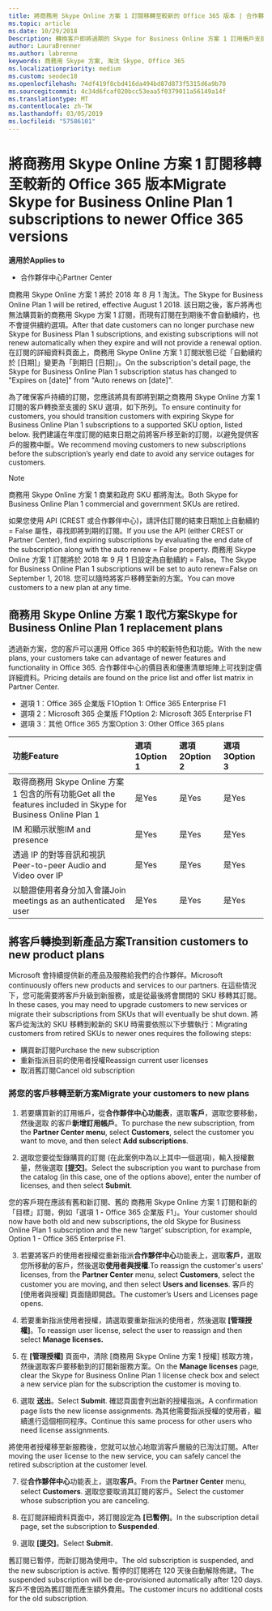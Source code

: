 ```yaml
---
title: 將商務用 Skype Online 方案 1 訂閱移轉至較新的 Office 365 版本 | 合作夥伴中心
ms.topic: article
ms.date: 10/29/2018
Description: 轉換客戶即將過期的 Skype for Business Online 方案 1 訂用帳戶支援的 SKU 選項。 我們建議您將客戶移至新的訂用帳戶，訂用帳戶的每年的結束日期之前。
author: LauraBrenner
ms.author: labrenne
keywords: 商務用 Skype 方案, 淘汰 Skype, Office 365
ms.localizationpriority: medium
ms.custom: seodec18
ms.openlocfilehash: 74df419f8cbd416da494bd87d873f5315d6a9b70
ms.sourcegitcommit: 4c34d6fcaf020bcc53eaa5f0379011a56149a14f
ms.translationtype: MT
ms.contentlocale: zh-TW
ms.lasthandoff: 03/05/2019
ms.locfileid: "57586101"
---
```

# <a name="migrate-skype-for-business-online-plan-1-subscriptions-to-newer-office-365-versions"></a><span data-ttu-id="6ee4d-105">將商務用 Skype Online 方案 1 訂閱移轉至較新的 Office 365 版本</span><span class="sxs-lookup"><span data-stu-id="6ee4d-105">Migrate Skype for Business Online Plan 1 subscriptions to newer Office 365 versions</span></span>

<span data-ttu-id="6ee4d-106">**適用於**</span><span class="sxs-lookup"><span data-stu-id="6ee4d-106">**Applies to**</span></span>

- <span data-ttu-id="6ee4d-107">合作夥伴中心</span><span class="sxs-lookup"><span data-stu-id="6ee4d-107">Partner Center</span></span>

<span data-ttu-id="6ee4d-108">商務用 Skype Online 方案 1 將於 2018 年 8 月 1 淘汰。</span><span class="sxs-lookup"><span data-stu-id="6ee4d-108">The Skype for Business Online Plan 1 will be retired, effective August 1 2018.</span></span> <span data-ttu-id="6ee4d-109">該日期之後，客戶將再也無法購買新的商務用 Skype 方案 1 訂閱，而現有訂閱在到期後不會自動續約，也不會提供續約選項。</span><span class="sxs-lookup"><span data-stu-id="6ee4d-109">After that date customers can no longer purchase new Skype for Business Plan 1 subscriptions, and existing subscriptions will not renew automatically when they expire and will not provide a renewal option.</span></span> <span data-ttu-id="6ee4d-110">在訂閱的詳細資料頁面上，商務用 Skype Online 方案 1 訂閱狀態已從「自動續約於 [日期]」變更為「到期日 [日期]」。</span><span class="sxs-lookup"><span data-stu-id="6ee4d-110">On the subscription's detail page, the Skype for Business Online Plan 1 subscription status has changed to "Expires on [date]" from "Auto renews on [date]".</span></span>  

<span data-ttu-id="6ee4d-111">為了確保客戶持續的訂閱，您應該將具有即將到期之商務用 Skype Online 方案 1 訂閱的客戶轉換至支援的 SKU 選項，如下所列。</span><span class="sxs-lookup"><span data-stu-id="6ee4d-111">To ensure continuity for customers, you should transition customers with expiring Skype for Business Online Plan 1 subscriptions to a supported SKU option, listed below.</span></span> <span data-ttu-id="6ee4d-112">我們建議在年度訂閱的結束日期之前將客戶移至新的訂閱，以避免提供客戶的服務中斷。</span><span class="sxs-lookup"><span data-stu-id="6ee4d-112">We recommend moving customers to new subscriptions before the subscription’s yearly end date to avoid any service outages for customers.</span></span> 

>[!NOTE]
><span data-ttu-id="6ee4d-113">商務用 Skype Online 方案 1 商業和政府 SKU 都將淘汰。</span><span class="sxs-lookup"><span data-stu-id="6ee4d-113">Both Skype for Business Online Plan 1 commercial and government SKUs are retired.</span></span>

<span data-ttu-id="6ee4d-114">如果您使用 API (CREST 或合作夥伴中心)，請評估訂閱的結束日期加上自動續約 = False 屬性，尋找即將到期的訂閱。</span><span class="sxs-lookup"><span data-stu-id="6ee4d-114">If you use the API (either CREST or Partner Center), find expiring subscriptions by evaluating the end date of the subscription along with the auto renew = False property.</span></span> <span data-ttu-id="6ee4d-115">商務用 Skype Online 方案 1 訂閱將於 2018 年 9 月 1 日設定為自動續約 = False。</span><span class="sxs-lookup"><span data-stu-id="6ee4d-115">The Skype for Business Online Plan 1 subscriptions will be set to auto renew=False on September 1, 2018.</span></span> <span data-ttu-id="6ee4d-116">您可以隨時將客戶移轉至新的方案。</span><span class="sxs-lookup"><span data-stu-id="6ee4d-116">You can move customers to a new plan at any time.</span></span> 

## <a name="skype-for-business-online-plan-1-replacement-plans"></a><span data-ttu-id="6ee4d-117">商務用 Skype Online 方案 1 取代方案</span><span class="sxs-lookup"><span data-stu-id="6ee4d-117">Skype for Business Online Plan 1 replacement plans</span></span>

<span data-ttu-id="6ee4d-118">透過新方案，您的客戶可以運用 Office 365 中的較新特色和功能。</span><span class="sxs-lookup"><span data-stu-id="6ee4d-118">With the new plans, your customers take can advantage of newer features and functionality in Office 365.</span></span> <span data-ttu-id="6ee4d-119">合作夥伴中心的價目表和優惠清單矩陣上可找到定價詳細資料。</span><span class="sxs-lookup"><span data-stu-id="6ee4d-119">Pricing details are found on the price list and offer list matrix in Partner Center.</span></span> 

- <span data-ttu-id="6ee4d-120">選項 1：Office 365 企業版 F1</span><span class="sxs-lookup"><span data-stu-id="6ee4d-120">Option 1: Office 365 Enterprise F1</span></span>
- <span data-ttu-id="6ee4d-121">選項 2：Microsoft 365 企業版 F1</span><span class="sxs-lookup"><span data-stu-id="6ee4d-121">Option 2: Microsoft 365 Enterprise F1</span></span>
- <span data-ttu-id="6ee4d-122">選項 3：其他 Office 365 方案</span><span class="sxs-lookup"><span data-stu-id="6ee4d-122">Option 3: Other Office 365 plans</span></span>

|<span data-ttu-id="6ee4d-123">**功能**</span><span class="sxs-lookup"><span data-stu-id="6ee4d-123">**Feature**</span></span>    |<span data-ttu-id="6ee4d-124">**選項 1**</span><span class="sxs-lookup"><span data-stu-id="6ee4d-124">**Option 1**</span></span>   |<span data-ttu-id="6ee4d-125">**選項 2**</span><span class="sxs-lookup"><span data-stu-id="6ee4d-125">**Option 2**</span></span>   |<span data-ttu-id="6ee4d-126">**選項 3**</span><span class="sxs-lookup"><span data-stu-id="6ee4d-126">**Option 3**</span></span>   |
|:-----------------|:-----------------|:-------------|:------------|
|<span data-ttu-id="6ee4d-127">取得商務用 Skype Online 方案 1 包含的所有功能</span><span class="sxs-lookup"><span data-stu-id="6ee4d-127">Get all the features included in Skype for Business Online Plan 1</span></span>|<span data-ttu-id="6ee4d-128">是</span><span class="sxs-lookup"><span data-stu-id="6ee4d-128">Yes</span></span>   |<span data-ttu-id="6ee4d-129">是</span><span class="sxs-lookup"><span data-stu-id="6ee4d-129">Yes</span></span>   |<span data-ttu-id="6ee4d-130">是</span><span class="sxs-lookup"><span data-stu-id="6ee4d-130">Yes</span></span>   |
|<span data-ttu-id="6ee4d-131">IM 和顯示狀態</span><span class="sxs-lookup"><span data-stu-id="6ee4d-131">IM and presence</span></span> |<span data-ttu-id="6ee4d-132">是</span><span class="sxs-lookup"><span data-stu-id="6ee4d-132">Yes</span></span>   |<span data-ttu-id="6ee4d-133">是</span><span class="sxs-lookup"><span data-stu-id="6ee4d-133">Yes</span></span>   |<span data-ttu-id="6ee4d-134">是</span><span class="sxs-lookup"><span data-stu-id="6ee4d-134">Yes</span></span>   |
|<span data-ttu-id="6ee4d-135">透過 IP 的對等音訊和視訊</span><span class="sxs-lookup"><span data-stu-id="6ee4d-135">Peer-to-peer Audio and Video over IP</span></span>|<span data-ttu-id="6ee4d-136">是</span><span class="sxs-lookup"><span data-stu-id="6ee4d-136">Yes</span></span>   |<span data-ttu-id="6ee4d-137">是</span><span class="sxs-lookup"><span data-stu-id="6ee4d-137">Yes</span></span>   |<span data-ttu-id="6ee4d-138">是</span><span class="sxs-lookup"><span data-stu-id="6ee4d-138">Yes</span></span>   
|<span data-ttu-id="6ee4d-139">以驗證使用者身分加入會議</span><span class="sxs-lookup"><span data-stu-id="6ee4d-139">Join meetings as an authenticated user</span></span>| <span data-ttu-id="6ee4d-140">是</span><span class="sxs-lookup"><span data-stu-id="6ee4d-140">Yes</span></span>   |<span data-ttu-id="6ee4d-141">是</span><span class="sxs-lookup"><span data-stu-id="6ee4d-141">Yes</span></span>   |<span data-ttu-id="6ee4d-142">是</span><span class="sxs-lookup"><span data-stu-id="6ee4d-142">Yes</span></span>   |

## <a name="transition-customers-to-new-product-plans"></a><span data-ttu-id="6ee4d-143">將客戶轉換到新產品方案</span><span class="sxs-lookup"><span data-stu-id="6ee4d-143">Transition customers to new product plans</span></span>

<span data-ttu-id="6ee4d-144">Microsoft 會持續提供新的產品及服務給我們的合作夥伴。</span><span class="sxs-lookup"><span data-stu-id="6ee4d-144">Microsoft continuously offers new products and services to our partners.</span></span> <span data-ttu-id="6ee4d-145">在這些情況下，您可能需要將客戶升級到新服務，或是從最後將會關閉的 SKU 移轉其訂閱。</span><span class="sxs-lookup"><span data-stu-id="6ee4d-145">In these cases, you may need to upgrade customers to new services or migrate their subscriptions from SKUs that will eventually be shut down.</span></span> <span data-ttu-id="6ee4d-146">將客戶從淘汰的 SKU 移轉到較新的 SKU 時需要依照以下步驟執行：</span><span class="sxs-lookup"><span data-stu-id="6ee4d-146">Migrating customers from retired SKUs to newer ones requires the following steps:</span></span>

- <span data-ttu-id="6ee4d-147">購買新訂閱</span><span class="sxs-lookup"><span data-stu-id="6ee4d-147">Purchase the new subscription</span></span>
- <span data-ttu-id="6ee4d-148">重新指派目前的使用者授權</span><span class="sxs-lookup"><span data-stu-id="6ee4d-148">Reassign current user licenses</span></span>
- <span data-ttu-id="6ee4d-149">取消舊訂閱</span><span class="sxs-lookup"><span data-stu-id="6ee4d-149">Cancel old subscription</span></span>

### <a name="migrate-your-customers-to-new-plans"></a><span data-ttu-id="6ee4d-150">將您的客戶移轉至新方案</span><span class="sxs-lookup"><span data-stu-id="6ee4d-150">Migrate your customers to new plans</span></span>

1. <span data-ttu-id="6ee4d-151">若要購買新的訂用帳戶，從**合作夥伴中心功能表**，選取**客戶**，選取您要移動，然後選取 的客戶**新增訂用帳戶**。</span><span class="sxs-lookup"><span data-stu-id="6ee4d-151">To purchase the new subscription, from the **Partner Center menu**, select **Customers**, select the customer you want to move, and then select **Add subscriptions**.</span></span>

2. <span data-ttu-id="6ee4d-152">選取您要從型錄購買的訂閱 (在此案例中為以上其中一個選項)，輸入授權數量，然後選取 **\[提交\]**。</span><span class="sxs-lookup"><span data-stu-id="6ee4d-152">Select the subscription you want to purchase from the catalog (in this case, one of the options above), enter the number of licenses, and then select **Submit**.</span></span> 

<span data-ttu-id="6ee4d-153">您的客戶現在應該有舊和新訂閱、舊的 商務用 Skype Online 方案 1 訂閱和新的「目標」訂閱，例如「選項 1 - Office 365 企業版 F1」。</span><span class="sxs-lookup"><span data-stu-id="6ee4d-153">Your customer should now have both old and new subscriptions, the old Skype for Business Online Plan 1  subscription and the new ‘target’ subscription, for example, Option 1 - Office 365 Enterprise F1.</span></span>

3. <span data-ttu-id="6ee4d-154">若要將客戶的使用者授權從重新指派**合作夥伴中心**功能表上，選取**客戶**，選取您所移動的客戶，然後選取**使用者與授權**.</span><span class="sxs-lookup"><span data-stu-id="6ee4d-154">To reassign the customer's users' licenses, from the **Partner Center** menu, select **Customers**, select the customer you are moving, and then select **Users and licenses**.</span></span> <span data-ttu-id="6ee4d-155">客戶的 \[使用者與授權\] 頁面隨即開啟。</span><span class="sxs-lookup"><span data-stu-id="6ee4d-155">The customer’s Users and Licenses page opens.</span></span>

4. <span data-ttu-id="6ee4d-156">若要重新指派使用者授權，請選取要重新指派的使用者，然後選取 **\[管理授權\]**。</span><span class="sxs-lookup"><span data-stu-id="6ee4d-156">To reassign user license, select the user to reassign and then select **Manage licenses.**</span></span>

5. <span data-ttu-id="6ee4d-157">在 **\[管理授權\]** 頁面中，清除 \[商務用 Skype Online 方案 1 授權\] 核取方塊，然後選取客戶要移動到的訂閱新服務方案。</span><span class="sxs-lookup"><span data-stu-id="6ee4d-157">On the **Manage licenses** page, clear the Skype for Business Online Plan 1 license check box and select a new service plan for the subscription the customer is moving to.</span></span>

6. <span data-ttu-id="6ee4d-158">選取 **送出**。</span><span class="sxs-lookup"><span data-stu-id="6ee4d-158">Select **Submit**.</span></span> <span data-ttu-id="6ee4d-159">確認頁面會列出新的授權指派。</span><span class="sxs-lookup"><span data-stu-id="6ee4d-159">A confirmation page lists the new license assignments.</span></span> <span data-ttu-id="6ee4d-160">為其他需要指派授權的使用者，繼續進行這個相同程序。</span><span class="sxs-lookup"><span data-stu-id="6ee4d-160">Continue this same process for other users who need license assignments.</span></span>

<span data-ttu-id="6ee4d-161">將使用者授權移至新服務後，您就可以放心地取消客戶層級的已淘汰訂閱。</span><span class="sxs-lookup"><span data-stu-id="6ee4d-161">After moving the user license to the new service, you can safely cancel the retired subscription at the customer level.</span></span>

7. <span data-ttu-id="6ee4d-162">從**合作夥伴中心**功能表上，選取**客戶**。</span><span class="sxs-lookup"><span data-stu-id="6ee4d-162">From the **Partner Center** menu, select **Customers**.</span></span> <span data-ttu-id="6ee4d-163">選取您要取消其訂閱的客戶。</span><span class="sxs-lookup"><span data-stu-id="6ee4d-163">Select the customer whose subscription you are canceling.</span></span>

8. <span data-ttu-id="6ee4d-164">在訂閱詳細資料頁面中，將訂閱設定為 **\[已暫停\]**。</span><span class="sxs-lookup"><span data-stu-id="6ee4d-164">In the subscription detail page, set the subscription to **Suspended**.</span></span>

9. <span data-ttu-id="6ee4d-165">選取 **\[提交\]**。</span><span class="sxs-lookup"><span data-stu-id="6ee4d-165">Select **Submit.**</span></span>

<span data-ttu-id="6ee4d-166">舊訂閱已暫停，而新訂閱為使用中。</span><span class="sxs-lookup"><span data-stu-id="6ee4d-166">The old subscription is suspended, and the new subscription is active.</span></span> <span data-ttu-id="6ee4d-167">暫停的訂閱將在 120 天後自動解除佈建。</span><span class="sxs-lookup"><span data-stu-id="6ee4d-167">The suspended subscription will be de-provisioned automatically after 120 days.</span></span> <span data-ttu-id="6ee4d-168">客戶不會因為舊訂閱而產生額外費用。</span><span class="sxs-lookup"><span data-stu-id="6ee4d-168">The customer incurs no additional costs for the old subscription.</span></span>

